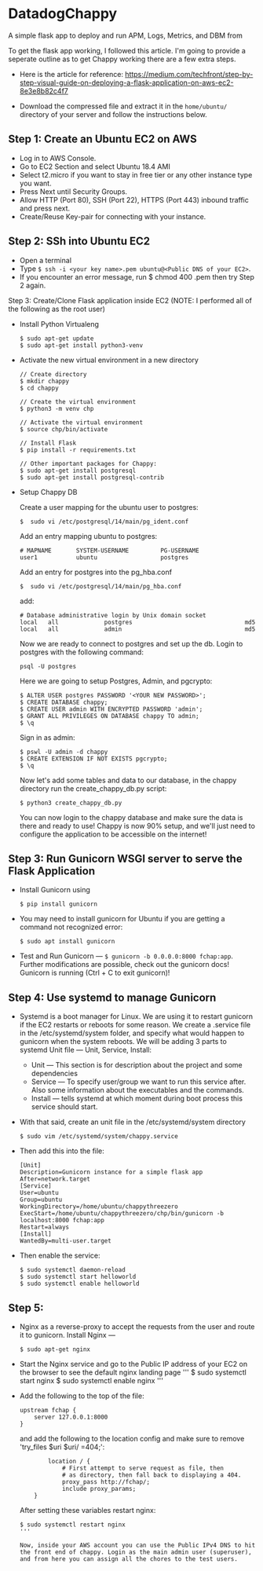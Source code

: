 # DatadogChappy
A simple flask app to deploy and run APM, Logs, Metrics, and DBM from

To get the flask app working, I followed this article. I'm going to provide a seperate outline as to get Chappy working there are a few extra steps.
- Here is the article for reference: https://medium.com/techfront/step-by-step-visual-guide-on-deploying-a-flask-application-on-aws-ec2-8e3e8b82c4f7 

- Download the compressed file and extract it in the `home/ubuntu/` directory of your server and follow the instructions below.

## Step 1: Create an Ubuntu EC2 on AWS

- Log in to AWS Console.
- Go to EC2 Section and select Ubuntu 18.4 AMI
- Select t2.micro if you want to stay in free tier or any other instance type you want.
- Press Next until Security Groups.
- Allow HTTP (Port 80), SSH (Port 22), HTTPS (Port 443) inbound traffic and press next.
- Create/Reuse Key-pair for connecting with your instance.


## Step 2: SSh into Ubuntu EC2
- Open a terminal
- Type `$ ssh -i <your key name>.pem ubuntu@<Public DNS of your EC2>`.
- If you encounter an error message, run $ chmod 400 <your key name>.pem then try Step 2 again.


Step 3: Create/Clone Flask application inside EC2
(NOTE: I performed all of the following as the root user)

- Install Python Virtualeng
    ```
    $ sudo apt-get update
    $ sudo apt-get install python3-venv
    ```
    
- Activate the new virtual environment in a new directory
    ```
    // Create directory
    $ mkdir chappy
    $ cd chappy
    
    // Create the virtual environment
    $ python3 -m venv chp
    
    // Activate the virtual environment
    $ source chp/bin/activate
    
    // Install Flask
    $ pip install -r requirements.txt
    
    // Other important packages for Chappy:
    $ sudo apt-get install postgresql
    $ sudo apt-get install postgresql-contrib
    
    ```
    
- Setup Chappy DB

    Create a user mapping for the ubuntu user to postgres:
    ```
    $  sudo vi /etc/postgresql/14/main/pg_ident.conf
    ```
    
    Add an entry mapping ubuntu to postgres:
    ```
    # MAPNAME       SYSTEM-USERNAME         PG-USERNAME
    user1           ubuntu                  postgres
    ```
    
    Add an entry for postgres into the pg_hba.conf
    ```
    $  sudo vi /etc/postgresql/14/main/pg_hba.conf
    ```
    add:
    ```
    # Database administrative login by Unix domain socket
    local   all             postgres                                md5
    local   all             admin                                   md5
    ```
    
    Now we are ready to connect to postgres and set up the db. Login to postgres with the following command:
    ```
    psql -U postgres
    ```
    
    Here we are going to setup Postgres, Admin, and pgcrypto:
    ```
    $ ALTER USER postgres PASSWORD '<YOUR NEW PASSWORD>';
    $ CREATE DATABASE chappy;
    $ CREATE USER admin WITH ENCRYPTED PASSWORD 'admin';
    $ GRANT ALL PRIVILEGES ON DATABASE chappy TO admin;
    $ \q
    ```
    Sign in as admin:
    ```
    $ pswl -U admin -d chappy
    $ CREATE EXTENSION IF NOT EXISTS pgcrypto;
    $ \q
    ```
    
    Now let's add some tables and data to our database, in the chappy directory run the create_chappy_db.py script:
    ```
    $ python3 create_chappy_db.py
    ```
    
    You can now login to the chappy database and make sure  the data is there and ready to use! Chappy is now 90% setup, and we'll just need to configure the application to be accessible on the internet!
    
    
## Step 3: Run Gunicorn WSGI server to serve the Flask Application
    
- Install Gunicorn using
    ```
    $ pip install gunicorn

    ```
    
- You may need to install gunicorn for Ubuntu if you are getting a command not recognized error:
    ```
    $ sudo apt install gunicorn
    ```
    
 - Test and Run Gunicorn — `$ gunicorn -b 0.0.0.0:8000 fchap:app`. Further modifications are possible, check out the gunicorn docs!
    Gunicorn is running (Ctrl + C to exit gunicorn)!
    
    
## Step 4: Use systemd to manage Gunicorn
- Systemd is a boot manager for Linux. We are using it to restart gunicorn if the EC2 restarts or reboots for some reason. We create a <projectname>.service file in the /etc/systemd/system folder, and specify what would happen to gunicorn when the system reboots. We will be adding 3 parts to systemd Unit file — Unit, Service, Install:
    - Unit — This section is for description about the project and some dependencies
    - Service — To specify user/group we want to run this service after. Also some information about the executables and the commands.
    - Install — tells systemd at which moment during boot process this service should start.
    
- With that said, create an unit file in the /etc/systemd/system directory
    
    ```
    $ sudo vim /etc/systemd/system/chappy.service
    ```
- Then add this into the file:
    ```
    [Unit]
    Description=Gunicorn instance for a simple flask app
    After=network.target
    [Service]
    User=ubuntu
    Group=ubuntu
    WorkingDirectory=/home/ubuntu/chappythreezero
    ExecStart=/home/ubuntu/chappythreezero/chp/bin/gunicorn -b localhost:8000 fchap:app
    Restart=always
    [Install]
    WantedBy=multi-user.target
    ```
    
- Then enable the service:

    ```
    $ sudo systemctl daemon-reload
    $ sudo systemctl start helloworld
    $ sudo systemctl enable helloworld
    ```

## Step 5: 
    
- Nginx as a reverse-proxy to accept the requests from the user and route it to gunicorn. Install Nginx — 
    ```
    $ sudo apt-get nginx
    ```
- Start the Nginx service and go to the Public IP address of your EC2 on the browser to see the default nginx landing page
    '''
    $ sudo systemctl start nginx
    $ sudo systemctl enable nginx
    '''
    
- Add the following to the top of the file:
    ```
    upstream fchap {
        server 127.0.0.1:8000
    }
    ```
    
    and add the following to the location config and make sure to remove 'try_files $uri $uri/ =404;':
    
    ```
            location / {
                # First attempt to serve request as file, then
                # as directory, then fall back to displaying a 404.
                proxy_pass http://fchap/;
                include proxy_params;
        }
    ```
    
    After setting these variables restart nginx:
    ```
    $ sudo systemctl restart nginx
    '''
    
    Now, inside your AWS account you can use the Public IPv4 DNS to hit the front end of chappy. Login as the main admin user (superuser), and from here you can assign all the chores to the test users. 
